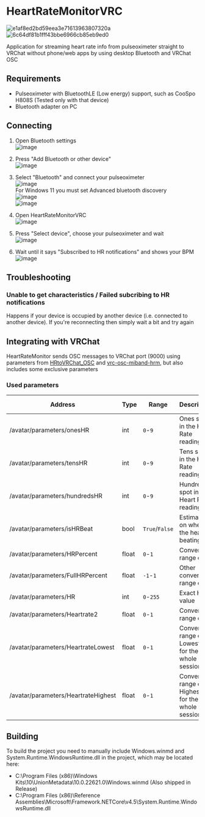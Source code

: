 # HeartRateMonitorVRC
![e1af8ed2bd59eea3e71613963807320a](https://github.com/user-attachments/assets/7edd955b-0d67-40cf-9ad3-17d99960ae6b)\
![6c64df81b1fff43bbe6966cb85eb9ed0](https://github.com/user-attachments/assets/577995e1-a97d-467e-ba65-c2b7d6b1e7f7)

Application for streaming heart rate info from pulseoximeter straight to VRChat without phone/web apps by using desktop Bluetooth and VRChat OSC

## Requirements
- Pulseoximeter with BluetoothLE (Low energy) support, such as CooSpo H808S (Tested only with that device)
- Bluetooth adapter on PC

## Connecting
1. Open Bluetooth settings\
![image](https://github.com/user-attachments/assets/3b259898-fb43-4bc2-8c2b-a12200d68541)
2. Press "Add Bluetooth or other device"\
![image](https://github.com/user-attachments/assets/c98dfda8-ed66-41c8-9ebc-2fccf2b297db)
3. Select "Bluetooth" and connect your pulseoximeter\
![image](https://github.com/user-attachments/assets/27b27978-246f-4d32-a929-4e5cc1329226)
\
For Windows 11 you must set Advanced bluetooth discovery\
![image](https://github.com/user-attachments/assets/99cc838f-33c1-413e-bdb6-5b6bd0903a02)
\
![image](https://github.com/user-attachments/assets/b8689d3b-2438-49e4-b231-0220a1a053b8)
5. Open HeartRateMonitorVRC\
![image](https://github.com/user-attachments/assets/429bb415-a4cd-47a3-b802-13b7df5e4cb0)

6. Press "Select device", choose your pulseoximeter and wait\
![image](https://github.com/user-attachments/assets/e4c47c26-4a51-465c-b12e-dda8529ad2ce)
7. Wait until it says "Subscribed to HR notifications" and shows your BPM\
![image](https://github.com/user-attachments/assets/8e7f610d-4455-40b9-81c0-a023e755df69)

## Troubleshooting
### Unable to get characteristics / Failed subcribing to HR notifications
Happens if your device is occupied by another device (i.e. connected to another device). If you're reconnecting then simply wait a bit and try again

## Integrating with VRChat
HeartRateMonitor sends OSC messages to VRChat port (9000) using parameters from [HRtoVRChat_OSC](https://github.com/200Tigersbloxed/HRtoVRChat_OSC/blob/main/AvatarSetup.md#supported-parameters) and [vrc-osc-miband-hrm](https://github.com/vard88508/vrc-osc-miband-hrm), but also includes some exclusive parameters
### Used parameters
| Address | Type | Range | Description | Is Exclusive |
| ------- | ---- | ----- | ----------- | ------------ |
| /avatar/parameters/onesHR | int | `0`-`9` | Ones spot in the Heart Rate reading | &cross; |
| /avatar/parameters/tensHR | int | `0`-`9` | Tens spot in the Heart Rate reading | &cross; |
| /avatar/parameters/hundredsHR | int | `0`-`9` | Hundreds spot in the Heart Rate reading | &cross; |
| /avatar/parameters/isHRBeat | bool | `True`/`False` | Estimation on when the heart is beating | &cross; |
| /avatar/parameters/HRPercent | float | `0`-`1` | Converted range of HR | &cross; |
| /avatar/parameters/FullHRPercent | float | `-1`-`1` | Other converted range of HR | &cross; |
| /avatar/parameters/HR | int | `0`-`255` | Exact HR value | &cross; |
| /avatar/parameters/Heartrate2  | float | `0`-`1` | Converted range of HR | &cross; |
| /avatar/parameters/HeartrateLowest  | float | `0`-`1` | Converted range of Lowest HR for the whole session | &check; |
| /avatar/parameters/HeartrateHighest  | float | `0`-`1` | Converted range of Highest HR for the whole session | &check; |

## Building
To build the project you need to manually include Windows.winmd and System.Runtime.WindowsRuntime.dll in the project, which may be located here:
- C:\Program Files (x86)\Windows Kits\10\UnionMetadata\10.0.22621.0\Windows.winmd (Also shipped in Release)
- C:\Program Files (x86)\Reference Assemblies\Microsoft\Framework\.NETCore\v4.5\System.Runtime.WindowsRuntime.dll
